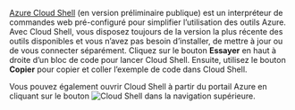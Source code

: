[Azure Cloud Shell](https://docs.microsoft.com/azure/cloud-shell/quickstart) (en version préliminaire publique) est un interpréteur de commandes web pré-configuré pour simplifier l’utilisation des outils Azure. Avec Cloud Shell, vous disposez toujours de la version la plus récente des outils disponibles et vous n’avez pas besoin d’installer, de mettre à jour ou de vous connecter séparément. Cliquez sur le bouton **Essayer** en haut à droite d’un bloc de code pour lancer Cloud Shell. Ensuite, utilisez le bouton **Copier** pour copier et coller l’exemple de code dans Cloud Shell.

Vous pouvez également ouvrir Cloud Shell à partir du portail Azure en cliquant sur le bouton ![Cloud Shell](../media/cloud-shell-try-it/cs-button.png) dans la navigation supérieure. 
 




